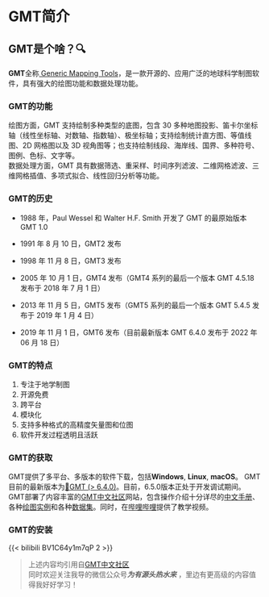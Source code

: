 # GMT简介

<!--more-->
## GMT是个啥？🔍
**GMT**全称[ Generic Mapping Tools](https://www.generic-mapping-tools.org/)，是一款开源的、应用广泛的地球科学制图软件，具有强大的绘图功能和数据处理功能。
### GMT的功能
绘图方面，GMT 支持绘制多种类型的底图，包含 30 多种地图投影、笛卡尔坐标轴（线性坐标轴、对数轴、指数轴）、极坐标轴；支持绘制统计直方图、等值线图、2D 网格图以及 3D 视角图等；也支持绘制线段、海岸线、国界、多种符号、图例、色标、文字等。
<br>数据处理方面，GMT 具有数据筛选、重采样、时间序列滤波、二维网格滤波、三维网格插值、多项式拟合、线性回归分析等功能。
### GMT的历史
- 1988 年，Paul Wessel 和 Walter H.F. Smith 开发了 GMT 的最原始版本 GMT 1.0

- 1991 年 8 月 10 日，GMT2 发布

- 1998 年 11 月 8 日，GMT3 发布

- 2005 年 10 月 1 日，GMT4 发布（GMT4 系列的最后一个版本 GMT 4.5.18 发布于 2018 年 7 月 1 日）

- 2013 年 11 月 5 日，GMT5 发布（GMT5 系列的最后一个版本 GMT 5.4.5 发布于 2019 年 1 月 4 日）

- 2019 年 11 月 1 日，GMT6 发布（目前最新版本 GMT 6.4.0 发布于 2022 年 06 月 18 日）
### GMT的特点
1. 专注于地学制图
2. 开源免费
3. 跨平台
4. 模块化
5. 支持多种格式的高精度矢量图和位图
6. 软件开发过程透明且活跃
### GMT的获取
GMT提供了多平台、多版本的软件下载，包括**Windows**, **Linux**, **macOS**。
GMT目前的最新版本为[💼GMT (> 6.4.0)](https://docs.gmt-china.org/latest/install/)。目前，6.5.0版本正处于开发调试期间。
GMT部署了内容丰富的[GMT中文社区](https://gmt-china.org/)网站，包含操作介绍十分详尽的[中文手册](https://docs.gmt-china.org/latest/)、各种[绘图实例](https://docs.gmt-china.org/latest/gallery/)和各种[数据集](https://docs.gmt-china.org/latest/dataset-CN/)。同时，在[哔哩哔哩](https://www.bilibili.com/video/BV1C64y1m7qP/)提供了教学视频。
### GMT的安装
{{< bilibili BV1C64y1m7qP 2 >}}
> 上述内容均引用自[GMT中文社区](https://gmt-china.org/)  
> 同时欢迎关注我导的微信公众号***为有源头热水来*** ，里边有更高级的内容值得我好好学习！
